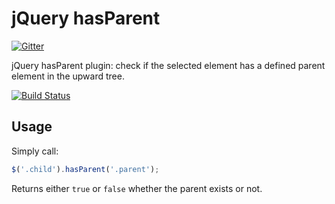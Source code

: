 jQuery hasParent
================

[![Gitter](https://badges.gitter.im/Join%20Chat.svg)](https://gitter.im/valeriansaliou/jquery.hasparent?utm_source=badge&utm_medium=badge&utm_campaign=pr-badge&utm_content=badge)

jQuery hasParent plugin: check if the selected element has a defined parent element in the upward tree.

[![Build Status](https://travis-ci.org/valeriansaliou/jquery.hasparent.svg?branch=master)](https://travis-ci.org/valeriansaliou/jquery.hasparent)


## Usage

Simply call:

```javascript
$('.child').hasParent('.parent');
```

Returns either `true` or `false` whether the parent exists or not.